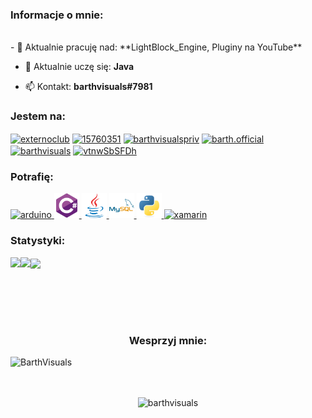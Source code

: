 <h3 align="left">Informacje o mnie:</h3>
<br>
- 🔭 Aktualnie pracuję nad: **LightBlock_Engine, Pluginy na YouTube**

- 🌱 Aktualnie uczę się: **Java**

- 📫 Kontakt: **barthvisuals#7981**


<h3 align="left">Jestem na:</h3>
<p align="left">
<a href="https://twitter.com/externoclub" target="blank"><img align="center" src="https://icons-for-free.com/iconfiles/png/512/twitter+twitter+logo+website+icon-1320190502299816317.png" alt="externoclub" height="30" width="40" /></a>
<a href="https://stackoverflow.com/users/15760351" target="blank"><img align="center" src="https://upload.wikimedia.org/wikipedia/commons/thumb/e/ef/Stack_Overflow_icon.svg/768px-Stack_Overflow_icon.svg.png" alt="15760351" height="30" width="40" /></a>
<a href="https://fb.com/barthvisualspriv" target="blank"><img align="center" src="https://partner-bud.pl/wp-content/uploads/2016/11/facebook-icon-preview-1.png" alt="barthvisualspriv" height="30" width="40" /></a>
<a href="https://instagram.com/barth.official" target="blank"><img align="center" src="https://upload.wikimedia.org/wikipedia/commons/thumb/a/a5/Instagram_icon.png/1024px-Instagram_icon.png" alt="barth.official" height="30" width="40" /></a>
<a href="https://www.youtube.com/c/barthvisuals" target="blank"><img align="center" src="https://upload.wikimedia.org/wikipedia/commons/thumb/0/09/YouTube_full-color_icon_%282017%29.svg/800px-YouTube_full-color_icon_%282017%29.svg.png" alt="barthvisuals" height="30" width="40" /></a>
<a href="https://discord.gg/vtnwSbSFDh" target="blank"><img align="center" src="https://cdn.iconscout.com/icon/free/png-512/discord-3-569463.png" alt="vtnwSbSFDh" height="30" width="40" /></a>
</p>

<h3 align="left">Potrafię:</h3>
<p align="left"> <a href="https://www.arduino.cc/" target="_blank"> <img src="https://cdn.worldvectorlogo.com/logos/arduino-1.svg" alt="arduino" width="40" height="40"/> </a> <a href="https://www.w3schools.com/cs/" target="_blank"> <img src="https://raw.githubusercontent.com/devicons/devicon/master/icons/csharp/csharp-original.svg" alt="csharp" width="40" height="40"/> </a> <a href="https://www.java.com" target="_blank"> <img src="https://raw.githubusercontent.com/devicons/devicon/master/icons/java/java-original.svg" alt="java" width="40" height="40"/> </a> <a href="https://www.mysql.com/" target="_blank"> <img src="https://raw.githubusercontent.com/devicons/devicon/master/icons/mysql/mysql-original-wordmark.svg" alt="mysql" width="40" height="40"/> </a> <a href="https://www.python.org" target="_blank"> <img src="https://raw.githubusercontent.com/devicons/devicon/master/icons/python/python-original.svg" alt="python" width="40" height="40"/> </a> <a href="https://dotnet.microsoft.com/apps/xamarin" target="_blank"> <img src="https://raw.githubusercontent.com/detain/svg-logos/780f25886640cef088af994181646db2f6b1a3f8/svg/xamarin.svg" alt="xamarin" width="40" height="40"/> </a> </p>

<h3 align="left">Statystyki:</h3>
<img align="left" src="https://github-readme-stats.vercel.app/api?username=BarthVisuals&show_icons=true&theme=radical" />
<img align="left" src="https://github-readme-stats.vercel.app/api/wakatime?username=BarthVisuals&theme=radical" />
<img align="center" src="https://github-readme-stats.vercel.app/api/top-langs/?username=BarthVisuals&theme=radical" />

<br><br><br><br>

<h3 align="center">Wesprzyj mnie:</h3>
<p><a href="https://www.buymeacoffee.com/BarthVisuals"> <img align="left" src="https://cdn.buymeacoffee.com/buttons/v2/default-yellow.png" height="50" width="210" alt="BarthVisuals" /></a></p><br><br>

<br>

<p align="center"> <img src="https://komarev.com/ghpvc/?username=barthvisuals&label=Profile%20views&color=0e75b6&style=flat" alt="barthvisuals" /> </p>
